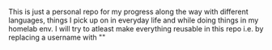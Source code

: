 This is just a personal repo for my progress along the way with different languages, things I pick up on in everyday life and while doing things in my homelab env.
I will try to atleast make everything reusable in this repo i.e. by replacing a username with "<username>"
